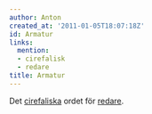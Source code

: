 ```yaml
---
author: Anton
created_at: '2011-01-05T18:07:18Z'
id: Armatur
links:
  mention:
  - cirefalisk
  - redare
title: Armatur
---
```


Det [cirefaliska] ordet för [redare].

  [cirefaliska]: cirefalisk
  [redare]: redare
